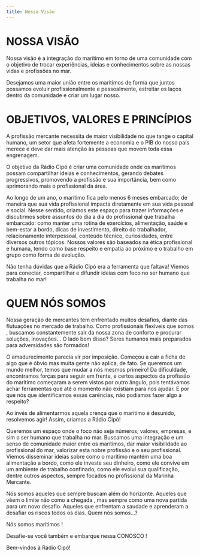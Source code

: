 ```yaml
---
title: Nossa Visão
---
```

# NOSSA VISÃO

Nossa visão é a integração do marítimo em torno de uma comunidade com o objetivo de trocar experiências, ideias e conhecimentos sobre as nossas vidas e profissões no mar.

Desejamos  uma maior união entre os marítimos de forma que juntos possamos evoluir profissionalmente e pessoalmente, estreitar os laços dentro da comunidade e criar um lugar nosso.

# OBJETIVOS, VALORES E PRINCÍPIOS

A profissão mercante necessita de maior visibilidade no que tange o capital humano, um setor que afeta fortemente a economia e o PIB do nosso país merece e deve dar mais atenção às pessoas que movem toda essa engrenagem. 

O objetivo da  Rádio Cipó é criar uma comunidade onde os marítimos possam compartilhar ideias e conhecimentos, gerando debates progressivos, promovendo a profissão e sua importância, bem como aprimorando mais o profissional da área.

Ao longo de um ano, o marítimo fica pelo menos 6 meses embarcado; de maneira que sua vida profissional impacta diretamente em sua vida pessoal e social. Nesse sentido, criamos este espaço para trazer informações e discutirmos sobre assuntos do dia a dia do profissional que trabalha embarcado: como manter uma rotina de exercícios, alimentação, saúde e bem-estar a bordo, dicas de investimento, direito do trabalhador, relacionamento interpessoal, conteúdo técnico, curiosidades, entre diversos outros tópicos. Nossos valores são baseados na ética profissional e humana, tendo como base respeito e empatia ao próximo e o trabalho em grupo como forma de evolução.

Não tenha dúvidas que a Rádio Cipó era a ferramenta que faltava! Viemos para conectar, compartilhar e difundir ideias com foco no ser humano que trabalha no mar!

# QUEM  NÓS SOMOS

Nossa geração de mercantes tem enfrentado muitos desafios, diante das flutuações no mercado de trabalho. Como profissionais flexíveis que somos , buscamos constantemente sair da nossa zona de conforto e procurar soluções, inovações... O lado bom disso? Seres humanos mais preparados para adversidades são formados!

O amadurecimento parecia vir por imposição. Começou a cair a ficha de algo que é óbvio mas muita gente não aplica, de fato. Se queremos um mundo melhor, temos que mudar a nós mesmos primeiro! Da dificuldade, encontramos forças para seguir em frente, e certos aspectos da profissão do marítimo começaram a serem vistos por outro ângulo, pois tentávamos achar ferramentas que até o momento não existiam para nos ajudar. E por que nós que identificamos essas carências, não podíamos fazer algo a respeito? 

Ao invés de alimentarmos aquela crença que o marítimo é desunido, resolvemos agir! Assim, criamos a Rádio Cipó!

Queremos um espaço onde o foco não seja números, valores, empresas, e sim o ser humano que trabalha no mar. Buscamos uma integração e um senso de comunidade maior entre os marítimos, dar maior visibilidade ao profissional do mar, valorizar esta nobre profissão e o seu profissional. Viemos disseminar ideias sobre como o marítimo mantém uma boa alimentação a bordo, como ele investe seu dinheiro, como ele convive em um ambiente de trabalho confinado, como ele evolui sua qualificação, dentre outros aspectos, sempre focados no profissional da Marinha Mercante.

Nós somos aqueles que sempre buscam além do horizonte. Aqueles que vêem o limite não como a chegada , mas sempre como uma nova partida para um novo desafio. Aqueles que enfrentam a saudade e aprenderam a desafiar os riscos todos os dias. Quem nós somos...?

Nós somos marítimos ! 

Desafie-se você também e embarque nessa CONOSCO !

Bem-vindos à Rádio Cipó!
